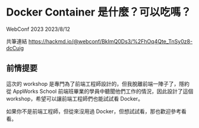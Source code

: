 # Docker Container 是什麼？可以吃嗎？

WebConf 2023
2023/8/12

共筆連結 https://hackmd.io/@webconf/BkImQ0Ds3/%2FhOq4Qte_TnSy0z8-dcCuig

## 前情提要

這次的 workshop 是專門為了前端工程師設計的，但我脫離前端一陣子了，隱約從 AppWorks School 前端班畢業的學員中聽聞他們工作的情況，因此設計了這個 workshop，希望可以讓前端工程師們也能試試看 Docker。

如果你不是前端工程師，但從來沒用過 Docker，但想試試看，那也歡迎參考看看。
